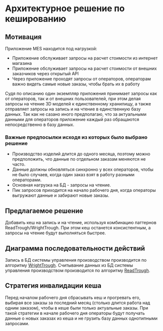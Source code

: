 # Архитектурное решение по кешированию

## Мотивация

Приложение MES находится под нагрузкой: 
- Приложение обслуживает запросы на расчет стоимости из интернет магазина
- Приложение обслуживает запросы на расчет стоимости от внешних заказчиков через открытый API
- Через приложение проходят запросы от операторов, операторам важно видеть самые новые заказы, чтобы брать их в работу

Судя по описанию один экземпляр приложения принимает запросы как от операторов, так и от внешних пользователей, при этом делая запросы на чтение 3D моделей к единственному хранилищу, а также отправляет запросы на запись и на чтение в единственную базу данных. Так как не сазано иного предполагаю, что за актуальными данными для операторов приложение каждый раз обращаются непосредственно в базу данных.

### Важные предпосылки исходя из которых было выбрано решение

- Производство изделий длится до одного месяца, поэтому можно предположить, что данные по отдельном заказам меняются не часто.
- Данные должны обновляться синхронно у всех операторов, чтобы не было случаев, когда один заказ взят в работу разными операторами.
- Основная нагрузка на БД - запросы на чтение.
- Пик запросов приходится на начало рабочего дня, когда операторы выгружают данные и забирают новые заказы.


## Предлагаемое решение

Добавить кеш на запись и на чтение, используя комбинацию паттернов ReadTrough/WrightTrough. При этом кеш останется консистентным, а запросы на чтение будут выполняться быстрее.

## Диаграмма последовательности действий

Запись в БД системы управления производством производится по алгоритму [WrightTrough](./WrightTrough.puml).
Считывание данных из БД системы управления производством производится по алгоритму [ReadTrough](./ReadTrough.puml).

##  Стратегия инвалидации кеша

Перед началом рабочего дня сбрасывать кеш и прогревать его, выбирая все заказы за последний месяц (столько длится работа над одним заказом), чтобы в кеше были только актуальные заказы. При такой стратегии в начале рабочего дня операторы будут получать данные о новых заказах из кеша и не грузить базу данных однотипными запросами.